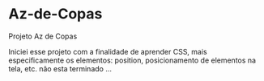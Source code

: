 # Az-de-Copas
Projeto Az de Copas

Iniciei esse projeto com a finalidade de aprender CSS, mais especificamente os elementos:
position, posicionamento de elementos na tela, etc.
não esta terminado ...
